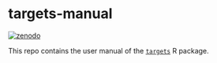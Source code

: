 # targets-manual

[![zenodo](https://zenodo.org/badge/273058618.svg)](https://zenodo.org/badge/latestdoi/273058618)

This repo contains the user manual of the [`targets`](https://github.com/wlandau/targets) R package.
